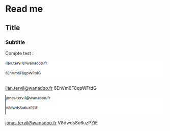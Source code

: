 # Read me 

## Title

### Subtitle


Compte test : 

![img.png](img.png)

ilan.tervil@wanadoo.fr
6EnVm6F8qpWFtdG

![img_3.png](img_3.png)

jonas.tervil@wanadoo.fr
V8dwdsSu6uzPZiE